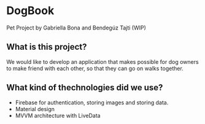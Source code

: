 # DogBook

Pet Project by Gabriella Bona and Bendegúz Tajti (WIP)

## What is this project?
We would like to develop an application that makes possible for dog owners to make friend with each other, so that they can go on walks together.

## What kind of thechnologies did we use?
- Firebase for authentication, storing images and storing data.
- Material design
- MVVM architecture with LiveData
